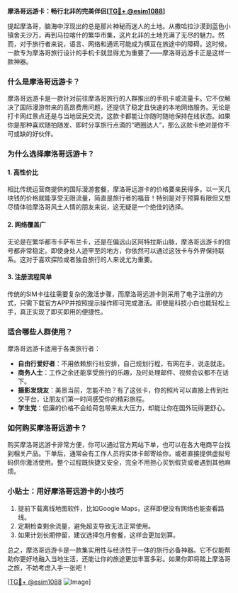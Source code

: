 **摩洛哥远游卡：畅行北非的完美伴侣[[TG💪+ @esim1088](https://t.me/s/esim1088)]**

提起摩洛哥，脑海中浮现出的总是那片神秘而迷人的土地。从撒哈拉沙漠到蓝色小镇舍夫沙万，再到马拉喀什的繁华市集，这片北非的土地充满了无尽的魅力。然而，对于旅行者来说，语言、网络和通讯可能成为横亘在旅途中的障碍。这时候，一款专为摩洛哥旅行设计的手机卡就显得尤为重要了——摩洛哥远游卡正是这样一款神器。

### **什么是摩洛哥远游卡？**

摩洛哥远游卡是一款针对前往摩洛哥旅行的人群推出的手机卡或流量卡。它不仅解决了国际漫游带来的高昂费用问题，还提供了稳定且快速的本地网络服务。无论是打卡网红景点还是与当地居民交流，这款卡都能让你随时随地保持在线状态。如果你是那种喜欢随拍随发、即时分享旅行点滴的“晒圈达人”，那么这款卡绝对是你不可或缺的好伙伴。

### **为什么选择摩洛哥远游卡？**

#### **1. 高性价比**
相比传统运营商提供的国际漫游套餐，摩洛哥远游卡的价格要亲民得多。以一天几块钱的价格就能享受无限流量，简直是旅行者的福音！特别是对于预算有限但又想尽情体验摩洛哥风土人情的朋友来说，这无疑是一个绝佳的选择。

#### **2. 网络覆盖广**
无论是在繁华都市卡萨布兰卡，还是在偏远山区阿特拉斯山脉，摩洛哥远游卡的信号都非常稳定。即使身处人迹罕至的地方，你依然可以通过这张卡与外界保持联系。这对于喜欢探险或者独自旅行的人来说尤为重要。

#### **3. 注册流程简单**
传统的SIM卡往往需要复杂的激活步骤，而摩洛哥远游卡则采用了电子注册的方式，只需下载官方APP并按照提示操作即可完成激活。即使是科技小白也能轻松上手，真正实现了即买即用的便捷性。

### **适合哪些人群使用？**

摩洛哥远游卡适用于各类旅行者：
- **自由行爱好者**：不用依赖旅行社安排，自己规划行程，有网在手，说走就走。
- **商务人士**：工作之余还能享受旅行的乐趣，及时处理邮件、视频会议都不在话下。
- **摄影发烧友**：美景当前，怎能不拍？有了这张卡，你的照片可以直接上传到社交平台，让朋友们第一时间感受你的精彩旅程。
- **学生党**：低廉的价格不会给荷包带来太大压力，却能让你在国外玩得更舒心。

### **如何购买摩洛哥远游卡？**

购买摩洛哥远游卡非常方便，你可以通过官方网站下单，也可以在各大电商平台找到相关产品。下单后，通常会有工作人员将实体卡邮寄给你，或者直接提供虚拟号码供你激活使用。整个过程既快捷又安全，完全不用担心买到假货或者遇到其他麻烦。

### **小贴士：用好摩洛哥远游卡的小技巧**

1. 提前下载离线地图软件，比如Google Maps，这样即便没有网络也能查看路线。
2. 定期检查剩余流量，避免超支导致无法正常使用。
3. 如果计划长期停留，建议选择包月套餐，这样会更加划算。

总之，摩洛哥远游卡是一款集实用性与经济性于一体的旅行必备神器。它不仅能帮助你更好地融入当地生活，还能让你的旅途更加丰富多彩。如果你即将踏上摩洛哥之旅，不妨考虑入手一张吧！

[[TG💪+ @esim1088](https://t.me/s/esim1088) ![Image](https://i.postimg.cc/4NQfJmqS/Snipaste-2025-05-13-00-14-12.png)]